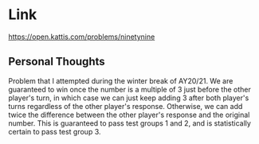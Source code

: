 # Link

https://open.kattis.com/problems/ninetynine

## Personal Thoughts

Problem that I attempted during the winter break of AY20/21. We are guaranteed to win once the number is a multiple of 3 just before the other player's turn, in which case we can just keep adding 3 after both player's turns regardless of the other player's response. Otherwise, we can add twice the difference between the other player's response and the original number. This is guaranteed to pass test groups 1 and 2, and is statistically certain to pass test group 3.

